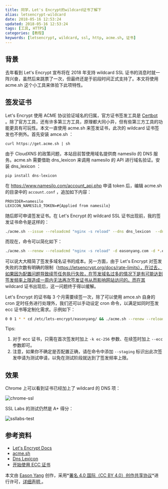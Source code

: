 ```yaml
---
title: 同学，Let's Encrypt的wildcard证书了解下
alias: letsencrypt-wildcard
date: 2018-05-16 12:53:24
updated: 2018-05-16 12:53:24
tags: [工具, HTTPS]
categories: [教程]
keywords: [letsencrypt, wildcard, ssl, http, acme.sh, 证书]
---
```


## 背景

去年看到 Let's Encrypt 宣布将在 2018 年支持 wildcard SSL 证书的消息时就一阵兴奋，虽然后来跳票了一次，但最终还是于前段时间正式支持了。本文将使用 acme.sh 这个小工具来体验下此项特性。

## 签发证书

Let's Encrypt 使用 ACME 协议验证域名的归属，官方证书签发工具是 [Certbot](https://certbot.eff.org/) 。除了官方工具，还有许多第三方工具，原理都大同小异，但有些第三方工具的功能更具有可玩性。本文一直使用 acme.sh 来签发证书，此次的 wildcard 证书签发也不例外。首先安装 amce.sh ：

`curl https://get.acme.sh | sh`

由于 CloudXNS 的政策问题，本站目前暂使用域名提供商 namesilo 的 DNS 服务。acme.sh 需要借助 dns_lexicon 来调用 namesilo 的 API 进行域名验证。安装 dns_lexicon ：

`pip install dns-lexicon`

在 https://www.namesilo.com/account_api.php 申请 token 后，编辑 acme.sh 的目录中的 `account.conf` ，追加如下内容：

```
PROVIDER=namesilo
LEXICON_NAMESILO_TOKEN=#{Applied from namesilo}
```

随后即可申请签发证书。在 Let's Encrypt 的 wildcard SSL 证书出现前，我的签发证书命令是这样的：

```sh
./acme.sh --issue --reloadcmd "nginx -s reload" --dns dns_lexicon  --dnssleep 960 -d easonyang.com -d www.easonyang.com -d note.easonyang.com -d search.easonyang.com -d status.easonyang.com -d wiki.easonyang.com -d m.wiki.easonyang.com -d up.wiki.easonyang.com -d fonts.easonyang.com -d jiathis.easonyang.com -d v3.jiathis.easonyang.com -d disqus.easonyang.com -d s.jiathis.easonyang.com -d gstatic.easonyang.com -d easonyang.disqus.easonyang.com -d disquscdn.easonyang.com -d test.easonyang.com -d i.easonyang.com -d img.easonyang.com -d file.easonyang.com -d static.easonyang.com --certhome /etc/lets-encrypt/easonyang/rsa -f
```

而现在，命令可以简化如下：<!--more--> 

```sh
./acme.sh --renew --reloadcmd "nginx -s reload" -d easonyang.com -d *.easonyang.com --certhome /etc/lets-encrypt/easonyang/rsa --dns dns_lexicon --dnssleep 960 --force
```

可以说大大精简了签发多域名证书的成本。另一方面，由于 Let's Encrypt 对签发失败的次数有明确的限制（https://letsencrypt.org/docs/rate-limits），在过去，如果因为配置问题导致续签任务执行失败，在签发域名过多的情况下是有可能达到签发频率上限造成一周内无法再次签发证书从而影响网站访问的。而在其 wildcard 证书出现后，这一问题终于得以缓解。

Let's Encrypt 的证书每 3 个月需要续签一次，除了可以使用 amce.sh 自身的 cron 定时任务进行处理外，我们还可以手动设定 cron 命令，以满足如同时签发 ecc 证书等定制化需求。示例如下：

```sh
0 0 1 * * cd /etc/lets-encrypt/easonyang/ && ./acme.sh --renew --reloadcmd "nginx -s reload" -d easonyang.com -d *.easonyang.com --certhome /etc/lets-encrypt/easonyang/rsa --dns dns_lexicon --dnssleep 960 --force 2>&1 | tee -a /etc/lets-encrypt/easonyang/acme.log
```

Tips:

1. 对于 ecc 证书，只需在首次签发时加上 `-k ec-256` 参数、在续签时加上 `--ecc` 参数即可。
2. 注意，如果你不确定是否配置正确，请在命令中添加 `--staging` 标识出此次签发申请为测试申请，以免在测试阶段就达到了签发频率上限。

## 效果

Chrome 上可以看到证书已经加上了 wildcard 的 DNS 项：

![chrome-ssl](https://gmiimg.com/8ad4c45ec67e64f1390f43e8c54ce930.png)

SSL Labs 的测试仍然是 A+ 得分：

![ssllabs-test](https://gmiimg.com/0d004cc71e7b937c652fedff71f9a289.png)

## 参考资料

- [Let's Encrypt Docs](https://letsencrypt.org/docs/)
- [acme.sh](https://github.com/Neilpang/acme.sh)
- [Dns Lexicon](https://github.com/AnalogJ/lexicon)
- [开始使用 ECC 证书](https://imququ.com/post/ecc-certificate.html)

本文由 [Eason Yang](https://easonyang.com) 创作，采用*[署名 4.0 国际（CC BY 4.0）创作共享协议](http://creativecommons.org/licenses/by/4.0/deed.zh)*进行许可，[详细声明 ](https://easonyang.com/about/)。